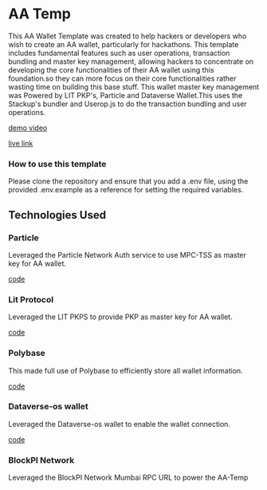 # AA Temp

This AA Wallet Template was created to help hackers or developers who wish to create an AA wallet, particularly for hackathons. This template includes fundamental features such as user operations, transaction bundling and master key management, allowing hackers to concentrate on developing the core functionalities of their AA wallet using this foundation.so they can more focus on their core functionalities rather wasting time on building this base stuff. This wallet master key management was Powered by LIT PKP's, Particle and Dataverse Wallet.This uses the Stackup's bundler and Userop.js to do the transaction bundling and user operations.

[demo video]()

[live link](https://aa-template.vercel.app/)

### How to use this template

Please clone the repository and ensure that you add a .env file, using the provided .env.example as a reference for setting the required variables.

## Technologies Used

### Particle

Leveraged the Particle Network Auth service to use MPC-TSS as master key for AA wallet.

[code](https://github.com/dinesh11515/AA-Template/blob/main/components/onboard/Particle/particle.js)

### Lit Protocol

Leveraged the LIT PKPS to provide PKP as master key for AA wallet.

[code](https://github.com/dinesh11515/AA-Template/blob/main/components/onboard/LIT/LIT.js)

### Polybase

This made full use of Polybase to efficiently store all wallet information.

[code](https://github.com/dinesh11515/AA-Template/blob/main/pages/wallet/%5Baddress%5D.js#L28)

### Dataverse-os wallet

Leveraged the Dataverse-os wallet to enable the wallet connection.

[code](https://github.com/dinesh11515/AA-Template/blob/main/components/onboard/Dataverse-wallet/wallet.js)

### BlockPI Network

Leveraged the BlockPI Network Mumbai RPC URL to power the AA-Temp
